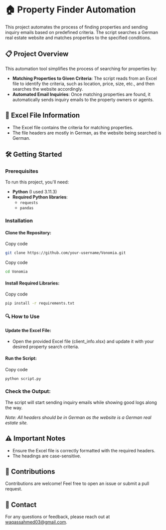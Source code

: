 # 🏠 Property Finder Automation

This project automates the process of finding properties and sending inquiry emails based on predefined criteria. The script searches a German real estate website and matches properties to the specified conditions.

## 📋 Project Overview

This automation tool simplifies the process of searching for properties by:

- **Matching Properties to Given Criteria**: The script reads from an Excel file to identify the criteria, such as location, price, size, etc., and then searches the website accordingly.
- **Automated Email Inquiries**: Once matching properties are found, it automatically sends inquiry emails to the property owners or agents.

## 📁 Excel File Information

- The Excel file contains the criteria for matching properties.
- The file headers are mostly in German, as the website being searched is German.

## 🛠️ Getting Started

### Prerequisites

To run this project, you'll need:

- **Python** (I used 3.11.3)
- **Required Python libraries**:
  - `requests`
  - `pandas`

### Installation

#### Clone the Repository:
Copy code
```bash
git clone https://github.com/your-username/Vonomia.git
```
Copy code
```bash
cd Vonomia
```
#### Install Required Libraries:

Copy code
```bash
pip install -r requirements.txt
```

### 🔍 How to Use

#### Update the Excel File:

- Open the provided Excel file (client_info.xlsx) and update it with your desired property search criteria.
  
#### Run the Script:

Copy code
```bash
python script.py
```

### Check the Output:
The script will start sending inquiry emails while showing good logs along the way.

*Note: All headers should be in German as the website is a German real estate site.*

## ⚠️ Important Notes
- Ensure the Excel file is correctly formatted with the required headers.
- The headings are case-sensitive.

## 🤝 Contributions
Contributions are welcome! Feel free to open an issue or submit a pull request.

## 📧 Contact
For any questions or feedback, please reach out at waqassahmed03@gmail.com.

